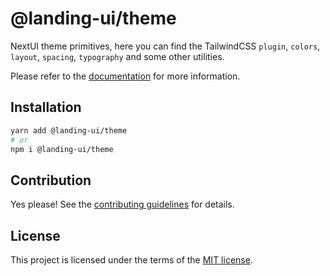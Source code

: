 # @landing-ui/theme

NextUI theme primitives, here you can find the TailwindCSS `plugin`, `colors`, `layout`, `spacing`, `typography` and some other utilities.

Please refer to the [documentation](https://landing-ui.vercel.app/theme) for more information.

## Installation

```sh
yarn add @landing-ui/theme
# or
npm i @landing-ui/theme
```

## Contribution

Yes please! See the
[contributing guidelines](https://github.com/PanagiotisPitsikoulis/landing.ui/blob/master/CONTRIBUTING.md)
for details.

## License

This project is licensed under the terms of the
[MIT license](https://github.com/PanagiotisPitsikoulis/landing.ui/blob/master/LICENSE).
